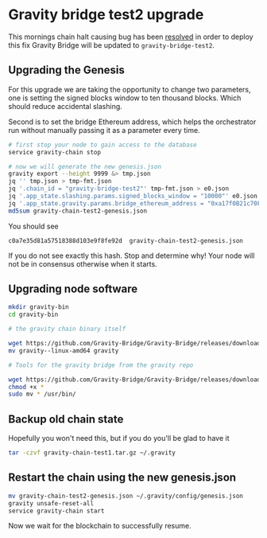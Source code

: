 # Gravity bridge test2 upgrade

This mornings chain halt causing bug has been [resolved](https://github.com/Gravity-Bridge/Gravity-Bridge/commit/8601913ba778f40488313a1b6f99735e0769a9f5) in order to deploy this fix Gravity Bridge will be updated to `gravity-bridge-test2`. 

## Upgrading the Genesis

For this upgrade we are taking the opportunity to change two parameters, one is setting
the signed blocks window to ten thousand blocks. Which should reduce accidental slashing.

Second is to set the bridge Ethereum address, which helps the orchestrator run without manually passing it as a parameter every time.

```bash
# first stop your node to gain access to the database
service gravity-chain stop

# now we will generate the new genesis.json
gravity export --height 9999 &> tmp.json
jq '' tmp.json > tmp-fmt.json
jq '.chain_id = "gravity-bridge-test2"' tmp-fmt.json > e0.json
jq '.app_state.slashing.params.signed_blocks_window = "10000"' e0.json > e1.json
jq '.app_state.gravity.params.bridge_ethereum_address = "0xa17f0B21c70FaB270c68031A179e7bE61BE7E81e"' e1.json > gravity-chain-test2-genesis.json
md5sum gravity-chain-test2-genesis.json
```

You should see

```text
c0a7e35d81a57518388d103e9f8fe92d  gravity-chain-test2-genesis.json
```

If you do not see exactly this hash. Stop and determine why! Your node will not be in consensus
otherwise when it starts.

## Upgrading node software

```bash
mkdir gravity-bin
cd gravity-bin

# the gravity chain binary itself

wget https://github.com/Gravity-Bridge/Gravity-Bridge/releases/download/v1.0.3/gravity--linux-amd64
mv gravity--linux-amd64 gravity

# Tools for the gravity bridge from the gravity repo

wget https://github.com/Gravity-Bridge/Gravity-Bridge/releases/download/v1.0.3/gbt
chmod +x *
sudo mv * /usr/bin/
```

## Backup old chain state

Hopefully you won't need this, but if you do you'll be glad to have it

```bash
tar -czvf gravity-chain-test1.tar.gz ~/.gravity
```

## Restart the chain using the new genesis.json

```bash
mv gravity-chain-test2-genesis.json ~/.gravity/config/genesis.json
gravity unsafe-reset-all
service gravity-chain start
```

Now we wait for the blockchain to successfully resume.
